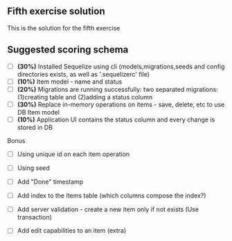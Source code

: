 ## Fifth exercise solution

This is the solution for the fifth exercise

## Suggested scoring schema

- [ ] **(30%)** Installed Sequelize using cli (models,migrations,seeds and config directories exists, as well as '.sequelizerc' file)
- [ ] **(10%)** Item model - name and status
- [ ] **(20%)** Migrations are running successfully: two separated migrations: (1)creating table and (2)adding a status column
- [ ] **(30%)** Replace in-memory operations on items - save, delete, etc to use DB Item model
- [ ] **(10%)** Application UI contains the status column and every change is stored in DB

Bonus

- [ ] Using unique id on each item operation
- [ ] Using seed
- [ ] Add "Done" timestamp
- [ ] Add index to the Items table (which columns compose the index?)
- [ ] Add server validation - create a new item only if not exists (Use transaction)
- [ ] Add edit capabilities to an item (extra)


